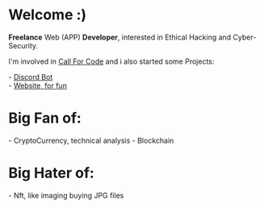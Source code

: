 <h1>Welcome :)</h1>

**Freelance** Web (APP) **Developer**, interested in Ethical Hacking and Cyber-Security.
<br>
<p>I'm involved in <a href="https://developer.ibm.com/callforcode/">Call For Code</a> and i also started some Projects:</p>
<p>
  - <a href="https://quirky-leakey-2dc0eb.netlify.app/">Discord Bot</a><br>
  - <a href="https://kidseater.com/">Website, for fun</a>
</p>
<p>
<h1>Big Fan of: </h1>
- CryptoCurrency, technical analysis
- Blockchain
</p>
<h1>Big Hater of: </h1>
<p>
- Nft, like imaging buying JPG files 
</p>


